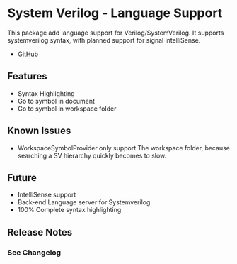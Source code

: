 # System Verilog - Language Support

This package add language support for Verilog/SystemVerilog. It supports systemverilog syntax, with planned support for signal intelliSense.

- [GitHub](https://github.com/eirikpre/VSCode-SystemVerilog)

## Features
- Syntax Highlighting
- Go to symbol in document
- Go to symbol in workspace folder

## Known Issues
- WorkspaceSymbolProvider only support The workspace folder, because searching a SV hierarchy quickly becomes to slow.

## Future
- IntelliSense support
- Back-end Language server for Systemverilog
- 100% Complete syntax highlighting

## Release Notes
### See Changelog
